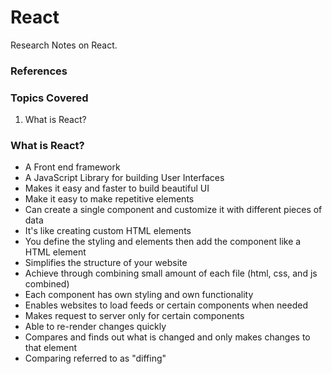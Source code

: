 # React

Research Notes on React.

### References

### Topics Covered

1. What is React?


### What is React?

* A Front end framework
* A JavaScript Library for building User Interfaces
* Makes it easy and faster to build beautiful UI
* Make it easy to make repetitive elements
* Can create a single component and customize it with different pieces of data
* It's like creating custom HTML elements
* You define the styling and elements then add the component like a HTML element
* Simplifies the structure of your website
* Achieve through combining small amount of each file (html, css, and js combined)
* Each component has own styling and own functionality
* Enables websites to load feeds or certain components when needed
* Makes request to server only for certain components
* Able to re-render changes quickly
* Compares and finds out what is changed and only makes changes to that element
* Comparing referred to as "diffing"


